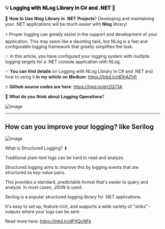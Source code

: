 ### 💡 𝐋𝐨𝐠𝐠𝐢𝐧𝐠 𝐰𝐢𝐭𝐡 𝐍𝐋𝐨𝐠 𝐋𝐢𝐛𝐫𝐚𝐫𝐲 𝐢𝐧 𝐂# 𝐚𝐧𝐝 .𝐍𝐄𝐓 🚀

💎 𝐇𝐨𝐰 𝐭𝐨 𝐔𝐬𝐞 𝐍𝐥𝐨𝐠 𝐋𝐢𝐛𝐫𝐚𝐫𝐲 𝐢𝐧 .𝐍𝐄𝐓 𝐏𝐫𝐨𝐣𝐞𝐜𝐭𝐬?
Developing and maintaining your .NET applications will be much easier with 𝐍𝐥𝐨𝐠 library!

⚡ Proper logging can greatly assist in the support and development of your application. This may seem like a daunting task, but NLog is a fast and configurable logging framework that greatly simplifies the task.

💥 In this article, you have configured your logging system with multiple logging targets for a .NET console application with NLog.

✅ 𝐘𝐨𝐮 𝐜𝐚𝐧 𝐟𝐢𝐧𝐝 𝐝𝐞𝐭𝐚𝐢𝐥𝐬 on Logging with NLog Library in C# and .NET and how to using it 𝐢𝐧 𝐦𝐲 𝐚𝐫𝐭𝐢𝐜𝐥𝐞 𝐨𝐧 𝐌𝐞𝐝𝐢𝐮𝐦: https://lnkd.in/dDhAZhfi

🔥 𝐆𝐢𝐭𝐡𝐮𝐛 𝐬𝐨𝐮𝐫𝐜𝐞 𝐜𝐨𝐝𝐞𝐬 𝐚𝐫𝐞 𝐡𝐞𝐫𝐞: https://lnkd.in/drtZQ73A

🎯 𝐖𝐡𝐚𝐭 𝐝𝐨 𝐲𝐨𝐮 𝐭𝐡𝐢𝐧𝐤 𝐚𝐛𝐨𝐮𝐭 𝐋𝐨𝐠𝐠𝐢𝐧𝐠 𝐎𝐩𝐞𝐫𝐚𝐭𝐢𝐨𝐧𝐬?

![image](https://github.com/user-attachments/assets/ab36def7-eb34-481a-87cf-ae7194589b49)

------
## How can you improve your logging? like Serilog

![image](https://github.com/user-attachments/assets/0cf90472-a29e-4a91-84ea-4825800eb46b)


What is Structured Logging? ⬇ 


Traditional plain-text logs can be hard to read and analyze. 


Structured logging aims to improve this by logging events that are structured as key-value pairs. 


This provides a standard, predictable format that's easier to query and analyze. In most cases, JSON is used.


Serilog is a popular structured logging library for .NET applications. 


It's easy to set up, feature-rich, and supports a wide variety of "sinks" - outputs where your logs can be sent.


Read more here: https://lnkd.in/dPXQcNFk
